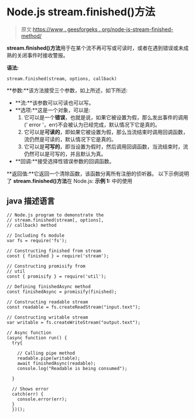 # Node.js stream.finished()方法

> 原文:[https://www . geesforgeks . org/node-js-stream-finished-method/](https://www.geeksforgeeks.org/node-js-stream-finished-method/)

**stream.finished()方法**用于在某个流不再可写或可读时，或者在遇到错误或未成熟的关闭事件时接收警报。

**语法:**

```
stream.finished(stream, options, callback)
```

**参数:**该方法接受三个参数，如上所述，如下所述:

*   **流:**该参数可以可读也可以写。
*   **选项:**这是一个对象，可以是:
    1.  它可以是一个**错误**，也就是说，如果它被设置为假，那么发出事件的调用(' error '，err)不会被认为已经完成，默认情况下它是真的。
    2.  它可以是**可读的**，即如果它被设置为假，那么当流结束时调用回调函数，流仍然是可读的，默认情况下它是真的。
    3.  它可以是**可写的**，即当设置为假时，然后调用回调函数，当流结束时，流仍然可以是可写的，并且默认为真。
*   **回调:**接受选择性错误参数的回调函数。

**返回值:**它返回一个清除函数，该函数分离所有注册的侦听器。
以下示例说明了 **stream.finished()方法**在 Node.js:
**示例 1:** 中的使用

## java 描述语言

```
// Node.js program to demonstrate the     
// stream.finished(stream[, options], 
// callback) method

// Including fs module
var fs = require('fs');

// Constructing finished from stream
const { finished } = require('stream');

// Constructing promisify from
// util
const { promisify } = require('util');

// Defining finishedAsync method
const finishedAsync = promisify(finished);

// Constructing readable stream
const readable = fs.createReadStream("input.text");

// Constructing writable stream
var writable = fs.createWriteStream("output.text");

// Async function
(async function run() {
  try{ 

    // Calling pipe method
    readable.pipe(writable);
    await finishedAsync(readable);
    console.log("Readable is being consumed");

  }

  // Shows error
  catch(err) {
    console.error(err);
  }
  })();
```